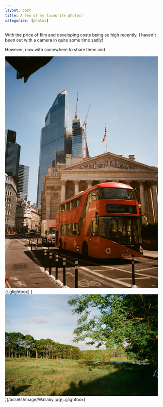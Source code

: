 ```yaml
---
layout: post
title: A few of my favourite photos!
categories: [photos]
---
```



With the price of film and developing costs being so high recently, I haven't been out with a camera in quite some time sadly!

However, now with somewhere to share them and 

[![Photos](/assets/image/Bank.jpg)](/assets/image/Bank.jpg){:.glightbox}
[![Photos](/assets/image/Wallaby.jpg)](/assets/image/Wallaby.jpg{:.glightbox}
